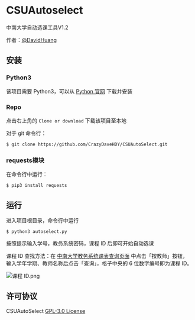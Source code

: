 # CSUAutoselect

中南大学自动选课工具V1.2

作者：[@DavidHuang](https://github.com/CrazyDaveHDY)

## 安装
### Python3
该项目需要 Python3，可以从 [Python 官网](https://www.python.org/) 下载并安装

### Repo
点击右上角的 `Clone or download` 下载该项目至本地

对于 git 命令行：
```console
$ git clone https://github.com/CrazyDaveHDY/CSUAutoSelect.git
```

### requests模块
在命令行中运行：
```console
$ pip3 install requests
```

## 运行

进入项目根目录，命令行中运行
```console
$ python3 autoselect.py
```

按照提示输入学号，教务系统密码，课程 ID 后即可开始自动选课

课程 ID 查找方法：在 [中南大学教务系统课表查询页面](http://csujwc.its.csu.edu.cn/jiaowu/pkgl/llsykb/llsykb_frm.jsp?isview=1) 中点击「按教师」按钮，输入学年学期、教师名称后点击「查询」，格子中央的 6 位数字编号即为课程 ID。

![课程 ID.png](https://i.loli.net/2021/01/13/G7mN9BUzpaHRtkw.png)

## 许可协议

CSUAutoSelect [GPL-3.0 License](https://github.com/CrazyDaveHDY/CSUAutoSelect/blob/master/LICENSE)
